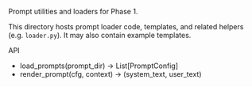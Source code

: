 Prompt utilities and loaders for Phase 1.

This directory hosts prompt loader code, templates, and related helpers (e.g. `loader.py`). It may also contain example templates.

API
- load_prompts(prompt_dir) -> List[PromptConfig]
- render_prompt(cfg, context) -> (system_text, user_text)
